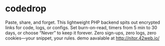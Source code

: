 # codedrop
Paste, share, and forget. This lightweight PHP backend spits out encrypted links for code, logs, or configs. Set burn-on-read, timers from 5 min to 30 days, or choose “Never” to keep it forever. Zero sign-ups, zero logs, zero cookies—your snippet, your rules.
demo aavalable at http://nitor.42web.io/
